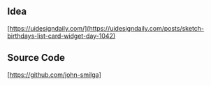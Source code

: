 ## Idea

[https://uidesigndaily.com/](https://uidesigndaily.com/posts/sketch-birthdays-list-card-widget-day-1042)

## Source Code
[https://github.com/john-smilga]
